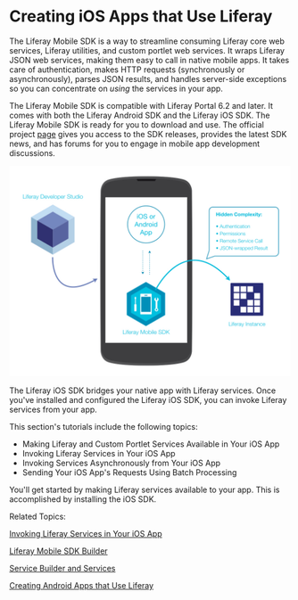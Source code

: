 # Creating iOS Apps that Use Liferay [](id=creating-ios-apps-that-use-liferay)

The Liferay Mobile SDK is a way to streamline consuming Liferay core web 
services, Liferay utilities, and custom portlet web services. It wraps Liferay
JSON web services, making them easy to call in native mobile apps. It takes care
of authentication, makes HTTP requests (synchronously or asynchronously), parses
JSON results, and handles server-side exceptions so you can concentrate on
*using* the services in your app. 

The Liferay Mobile SDK is compatible with Liferay Portal 6.2 and later. It comes 
with both the Liferay Android SDK and the Liferay iOS SDK. The Liferay Mobile 
SDK is ready for you to download and use. The official project [page](https://www.liferay.com/community/liferay-projects/liferay-mobile-sdk/overview)
gives you access to the SDK releases, provides the latest SDK news, and has 
forums for you to engage in mobile app development discussions.

![Figure 1: Liferay's Mobile SDK enables your native app to communicate with Liferay.](../../images/mobile-sdk-diagram.png)

The Liferay iOS SDK bridges your native app with Liferay services. Once you've 
installed and configured the Liferay iOS SDK, you can invoke Liferay services 
from your app. 

This section's tutorials include the following topics: 

- Making Liferay and Custom Portlet Services Available in Your iOS App
- Invoking Liferay Services in Your iOS App
- Invoking Services Asynchronously from Your iOS App
- Sending Your iOS App's Requests Using Batch Processing

You'll get started by making Liferay services available to your app. This is 
accomplished by installing the iOS SDK.

Related Topics:

[Invoking Liferay Services in Your iOS App](/develop/tutorials/-/knowledge_base/invoking-liferay-services-in-your-ios-app)

[Liferay Mobile SDK Builder](/develop/tutorials/-/knowledge_base/liferay-mobile-sdk-builder)

[Service Builder and Services](/develop/tutorials/-/knowledge_base/service-builder)

[Creating Android Apps that Use Liferay](/develop/tutorials/-/creating-android-apps-that-use-liferay)
